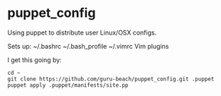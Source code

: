 # puppet_config
Using puppet to distribute user Linux/OSX configs. 

Sets up:
~/.bashrc
~/.bash_profile
~/.vimrc
Vim plugins

I get this going by:
```
cd ~
git clone https://github.com/guru-beach/puppet_config.git .puppet
puppet apply .puppet/manifests/site.pp
```
